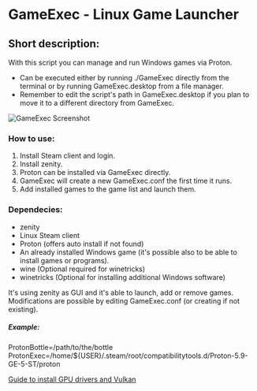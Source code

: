 # GameExec - Linux Game Launcher

## Short description:
With this script you can manage and run Windows games via Proton.
- Can be executed either by running ./GameExec directly from the terminal or by running GameExec.desktop from a file manager.
- Remember to edit the script's path in GameExec.desktop if you plan to move it to a different directory from GameExec.

![GameExec Screenshot](https://github.com/PerseusArkouda/bash-scripts/blob/master/GameExec-Screenshot.jpg?raw=true)

### How to use:
1) Install Steam client and login.
2) Install zenity.
3) Proton can be installed via GameExec directly.
4) GameExec will create a new GameExec.conf the first time it runs.
5) Add installed games to the game list and launch them.

### Dependecies:
- zenity
- Linux Steam client
- Proton (offers auto install if not found)
- An already installed Windows game (it's possible also to be able to install games or programs).
- wine (Optional required for winetricks)
- winetricks (Optional for installing additional Windows software)

It's using zenity as GUI and it's able to launch, add or remove games.
Modifications are possible by editing GameExec.conf (or creating if not existing).
#####  Example:
 ProtonBottle=/path/to/the/bottle
 ProtonExec=/home/${USER}/.steam/root/compatibilitytools.d/Proton-5.9-GE-5-ST/proton

[Guide to install GPU drivers and Vulkan](https://github.com/lutris/docs/blob/master/InstallingDrivers.md)
